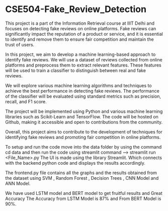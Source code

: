 # CSE504-Fake_Review_Detection
This project is a part of the Information Retrieval course at IIIT Delhi and focuses on detecting fake reviews on online platforms. Fake reviews can significantly impact the reputation of a product or service, and it is essential to identify and remove them to ensure fair competition and maintain the trust of users.

In this project, we aim to develop a machine learning-based approach to identify fake reviews. We will use a dataset of reviews collected from online platforms and preprocess them to extract relevant features. These features will be used to train a classifier to distinguish between real and fake reviews.

We will explore various machine learning algorithms and techniques to achieve the best performance in detecting fake reviews. The performance of the classifier will be evaluated using standard metrics such as precision, recall, and F1 score.

The project will be implemented using Python and various machine learning libraries such as Scikit-Learn and TensorFlow. The code will be hosted on Github, making it accessible and open to contributions from the community.

Overall, this project aims to contribute to the development of techniques for identifying fake reviews and promoting fair competition in online platforms.

To setup and run the code move into the data folder by using the command cd data and then run the code using streamlit
command --> streamlit run <File_Name>.py
The UI is made using the library Streamlit. Which connects with the backend python code and displays the results accordingly.

The frontend.py file contains all the graphs and the results obtained from the dataset using  SVM , Random Forest , Decision Trees , CNN Model and ANN Model.  

We have used LSTM model and BERT model to get fruitful results and Great Accuracy The Accuracy from LSTM Model is 87% and From BERT Model is 90%.


